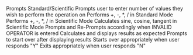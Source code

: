 Prompts Standard/Scientific
Prompts user to enter number of values they wish to perform the operation on
Performs +, -, *, / in Standard Mode
Performs +, -, *, / in Scientific Mode
Calculates sine, cosine, tangent in Scientific Mode 
Prompts and Re-Prompts accordingly when INVALID OPERATOR is entered
Calculates and displays results as expected 
Prompts to start over after displaying results
Starts over appropriately when user responds "Y"
Exits appropriately when user responds "N"


